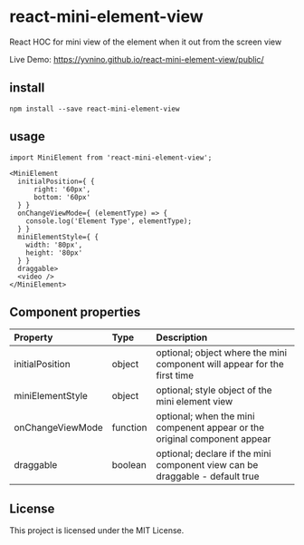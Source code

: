 # react-mini-element-view
React HOC for mini view of the element when it out from the screen view

Live Demo: https://yvnino.github.io/react-mini-element-view/public/

## install

```
npm install --save react-mini-element-view
```

## usage

```
import MiniElement from 'react-mini-element-view';

<MiniElement 
  initialPosition={ {
      right: '60px',
      bottom: '60px'
  } }
  onChangeViewMode={ (elementType) => {
    console.log('Element Type', elementType);
  } }
  miniElementStyle={ {
    width: '80px',
    height: '80px'
  } }
  draggable>
  <video />
</MiniElement>

```

## Component properties

Property        |       Type         |       Description
:---------------|:-------------------|:--------------------------------
initialPosition | object  | optional; object where the mini component will appear for the first time
miniElementStyle | object  | optional; style object of the mini element view
onChangeViewMode | function  | optional; when the mini compenent appear or the original component appear
draggable | boolean  | optional; declare if the mini component view can be draggable - default true

## License

This project is licensed under the MIT License.
